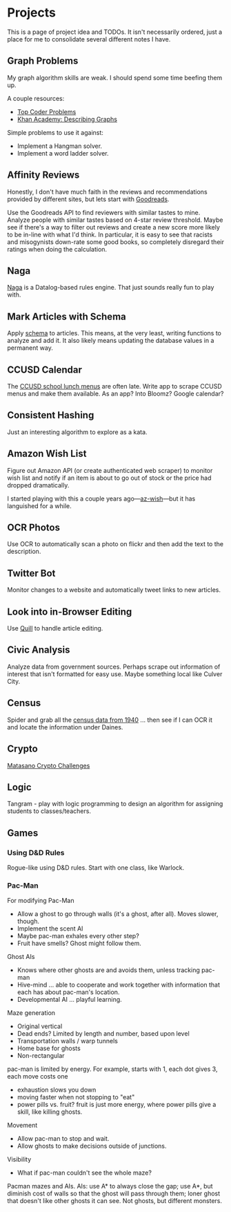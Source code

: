 # Projects

This is a page of project idea and TODOs. It isn't necessarily ordered, just
a place for me to consolidate several different notes I have.

## Graph Problems

My graph algorithm skills are weak. I should spend some time beefing them up.

A couple resources:
* [Top Coder Problems](https://www.topcoder.com/community/data-science/data-science-tutorials/introduction-to-graphs-and-their-data-structures-section-1/)
* [Khan Academy: Describing Graphs](https://www.khanacademy.org/computing/computer-science/algorithms/graph-representation/a/describing-graphs)

Simple problems to use it against:
* Implement a Hangman solver.
* Implement a word ladder solver.

## Affinity Reviews

Honestly, I don't have much faith in the reviews and recommendations provided
by different sites, but lets start with [Goodreads](https://www.goodreads.com/).

Use the Goodreads API to find reviewers with similar tastes to mine.
Analyze people with similar tastes based on 4-star review
threshold. Maybe see if there's a way to filter out reviews and create a new
score more likely to be in-line with what I'd think. In particular, it is easy
to see that racists and misogynists down-rate some good books, so completely
disregard their ratings when doing the calculation.

## Naga

[Naga](https://github.com/threatgrid/naga) is a Datalog-based rules engine.
That just sounds really fun to play with.

## Mark Articles with Schema

Apply [schema](http://schema.org/Article) to articles. This means, at the very
least, writing functions to analyze and add it. It also likely means updating
the database values in a permanent way.

## CCUSD Calendar

The [CCUSD school lunch menus](http://www.culvercafe.org/index.php?sid=1211071913280201&page=menus)
are often late.  Write app to scrape CCUSD menus and make them available.
As an app? Into Bloomz? Google calendar?

## Consistent Hashing

Just an interesting algorithm to explore as a kata.

## Amazon Wish List

Figure out Amazon API (or create authenticated web scraper) to monitor wish list and notify if an item is about to go out of stock or the price had dropped dramatically.

I started playing with this a couple years
ago—[az-wish](https://github.com/defndaines/az-wish)—but it has languished
for a while.

## OCR Photos

Use OCR to automatically scan a photo on flickr and then add the text to the description.

## Twitter Bot

Monitor changes to a website and automatically tweet links to new articles.

## Look into in-Browser Editing

Use [Quill](http://quilljs.com/) to handle article editing.

## Civic Analysis

Analyze data from government sources. Perhaps scrape out information of interest
that isn't formatted for easy use. Maybe something local like Culver City.

## Census

Spider and grab all the [census data from 1940](http://1940census.archives.gov/search/?search.result_type=image&search.state=OH&search.county=Athens+County&search.city=&search.street=#)
 ... then see if I can OCR it and locate the information under Daines.

## Crypto

[Matasano Crypto Challenges](http://cryptopals.com/)

## Logic

Tangram - play with logic programming to design an algorithm for assigning students to classes/teachers.

## Games

### Using D&D Rules

Rogue-like using D&D rules. Start with one class, like Warlock.

### Pac-Man

For modifying Pac-Man
* Allow a ghost to go through walls (it's a ghost, after all). Moves slower, though.
* Implement the scent AI
 * Maybe pac-man exhales every other step?
 * Fruit have smells? Ghost might follow them.

Ghost AIs
 * Knows where other ghosts are and avoids them, unless tracking pac-man
 * Hive-mind ... able to cooperate and work together with information that each has about pac-man's location.
 * Developmental AI ... playful learning.

Maze generation
 * Original vertical 
 * Dead ends? Limited by length and number, based upon level
 * Transportation walls / warp tunnels
 * Home base for ghosts
 * Non-rectangular

pac-man is limited by energy. For example, starts with 1, each dot gives 3, each move costs one
 * exhaustion slows you down
 * moving faster when not stopping to "eat"
 * power pills vs. fruit? fruit is just more energy, where power pills give a skill, like killing ghosts.

Movement
 * Allow pac-man to stop and wait.
 * Allow ghosts to make decisions outside of junctions.

Visibility
 * What if pac-man couldn't see the whole maze?

Pacman mazes and AIs. AIs: use A* to always close the gap; use A*, but diminish cost of walls so that the ghost will pass through them; loner ghost that doesn't like other ghosts it can see. Not ghosts, but different monsters.
